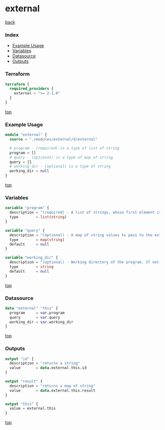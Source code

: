 # external

[back](../external.md)

### Index

- [Example Usage](#example-usage)
- [Variables](#variables)
- [Datasource](#datasource)
- [Outputs](#outputs)

### Terraform

```terraform
terraform {
  required_providers {
    external = ">= 2.1.0"
  }
}
```

[top](#index)

### Example Usage

```terraform
module "external" {
  source = "./modules/external/d/external"

  # program - (required) is a type of list of string
  program = []
  # query - (optional) is a type of map of string
  query = {}
  # working_dir - (optional) is a type of string
  working_dir = null
}
```

[top](#index)

### Variables

```terraform
variable "program" {
  description = "(required) - A list of strings, whose first element is the program to run and whose subsequent elements are optional command line arguments to the program. Terraform does not execute the program through a shell, so it is not necessary to escape shell metacharacters nor add quotes around arguments containing spaces."
  type        = list(string)
}

variable "query" {
  description = "(optional) - A map of string values to pass to the external program as the query arguments. If not supplied, the program will receive an empty object as its input."
  type        = map(string)
  default     = null
}

variable "working_dir" {
  description = "(optional) - Working directory of the program. If not supplied, the program will run in the current directory."
  type        = string
  default     = null
}
```

[top](#index)

### Datasource

```terraform
data "external" "this" {
  program     = var.program
  query       = var.query
  working_dir = var.working_dir
}
```

[top](#index)

### Outputs

```terraform
output "id" {
  description = "returns a string"
  value       = data.external.this.id
}

output "result" {
  description = "returns a map of string"
  value       = data.external.this.result
}

output "this" {
  value = external.this
}
```

[top](#index)